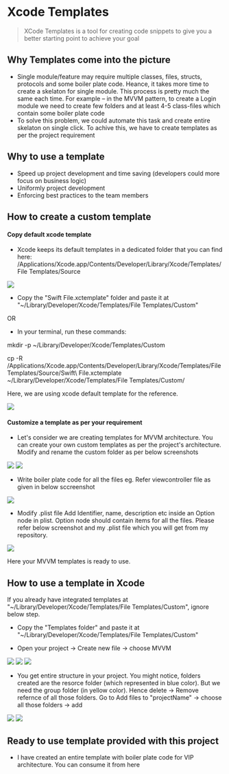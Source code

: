 # Xcode Templates
> XCode Templates is a tool for creating code snippets to give you a better starting point to achieve your goal


## Why Templates come into the picture

- Single module/feature may require multiple classes, files, structs, protocols and some boiler plate code. Heance, it takes more time to create a skelaton for single module. This process is pretty much the same each time. For example – in the MVVM pattern, to create a Login module we need to create few folders and at least 4-5 class-files which contain some boiler plate code
- To solve this problem, we could automate this task and create entire skelaton on single click. To achive this, we have to create templates as per the project requirement

## Why to use a template

- Speed up project development and time saving (developers could more focus on business logic)
- Uniformly project development
- Enforcing best practices to the team members

## How to create a custom template

#### Copy default xcode template
- Xcode keeps its default templates in a dedicated folder that you can find here:
/Applications/Xcode.app/Contents/Developer/Library/Xcode/Templates/File Templates/Source

![](screen1.png)

- Copy the "Swift File.xctemplate" folder and paste it at "~/Library/Developer/Xcode/Templates/File Templates/Custom"

OR

 - In your terminal, run these commands:

mkdir -p ~/Library/Developer/Xcode/Templates/Custom

cp -R /Applications/Xcode.app/Contents/Developer/Library/Xcode/Templates/File Templates/Source/Swift\ File.xctemplate ~/Library/Developer/Xcode/Templates/File Templates/Custom/

Here, we are using xcode default template for the reference. 

![](screen2.png)

#### Customize a template as per your requirement
- Let's consider we are creating templates for MVVM architecture. You can create your own custom templates as per the project's architecture.
Modify and rename the custom folder as per below screenshots
 
 ![](screen3.png)
 ![](screen4.png)

- Write boiler plate code for all the files
eg. Refer viewcontroller file as given in below sccreenshot

![](screen5.png)

- Modify .plist file
Add Identifier, name, description etc inside an Option node in plist. Option node should contain items for all the files.
Please refer below screenshot and my .plist file which you will get from my repository. 

![](screen6.png)

Here your MVVM templates is ready to use.

## How to use a template in Xcode

 If you already have integrated templates at "~/Library/Developer/Xcode/Templates/File Templates/Custom",  ignore below step.

- Copy the "Templates folder" and paste it at "~/Library/Developer/Xcode/Templates/File Templates/Custom"

- Open your project -> Create new file -> choose MVVM 

![](screen7.png)
![](screen8.png)
![](screen9.png)

- You get entire structure in your project. You might notice, folders created are the resorce folder (which represented in blue color). But we need the group folder (in yellow color). Hence delete -> Remove refernce of all those folders. Go to Add files to "projectName" -> choose all those folders -> add

![](screen10.png)
![](screen11.png)

## Ready to use template provided with this project

- I have created an entire template with boiler plate code for VIP architecture. You can consume it from here


